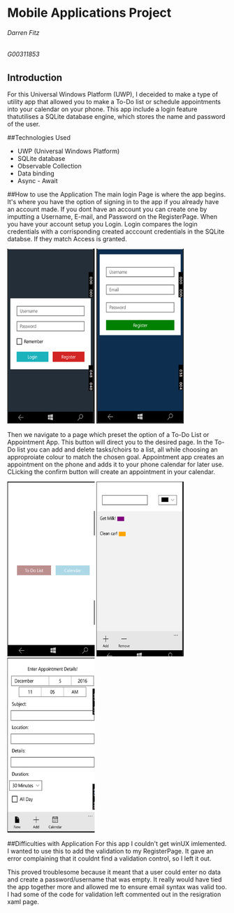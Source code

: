 # Mobile Applications Project
###### Darren Fitz
###### G00311853

## Introduction
For this Universal Windows Platform (UWP), I deceided to make a type of utility app that allowed you to make a To-Do list or schedule appointments into your calendar on your phone. This app include a login feature thatutilises a SQLite database engine, which stores the name and password of the user.

##Technologies Used
+ UWP (Universal Windows Platform)
+ SQLite database
+ Observable Collection
+ Data binding
+ Async - Await

##How to use the Application
The main login Page is where the app begins. It's where you have the option of signing in to the app if you already have an account made. If you dont have an account you can create one by imputting a Username, E-mail, and Password on the RegisterPage. When you have your account setup you Login. Login compares the login credentials with a corrisponding created acccount credentials in the SQLite databse. If they match Access is granted.

<img src="Screenshots/1.PNG" alt="home" width="200" height="400"/>
<img src="Screenshots/2.PNG" alt="home" width="200" height="400"/>

Then we navigate to a page which preset the option of a To-Do List or Appointment App. This button will direct you to the desired page. In the To-Do list you can add and delete tasks/choirs to a list, all while choosing an approproiate colour to match the chosen goal. Appointment app creates an appointment on the phone and adds it to your phone calendar for later use. CLicking the confirm button will create an appointment in your calendar.

<img src="Screenshots/5.PNG" alt="home" width="200" height="400"/>
<img src="Screenshots/3.PNG" alt="home" width="200" height="400"/>
<img src="Screenshots/4.PNG" alt="home" width="200" height="400"/>

##Difficulties with Application
For this app I couldn't get winUX imlemented. I wanted to use this to add the validation to my RegisterPage. It gave an error complaining that it couldnt find a validation control, so I left it out.

This proved troublesome because it meant that a user could enter no data and create a password/username that was empty. It really would have tied the app together more and allowed me to ensure email syntax was valid too. I had some of the code for validation left commented out in the resigration xaml page.


